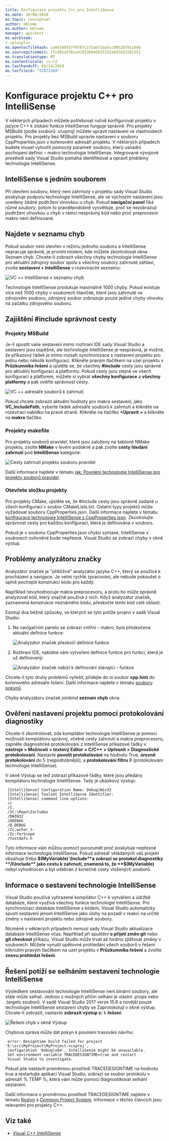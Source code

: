 ```yaml
---
title: Konfigurace projektu C++ pro IntelliSense
ms.date: 10/08/2018
ms.topic: conceptual
author: mblome
ms.author: mblome
manager: wpickett
ms.workload:
- cplusplus
ms.openlocfilehash: ca04769fb7f9767c1f3ab73aa5cc9052bf81c69b
ms.sourcegitcommit: f7c401a376ce410336846835332a693e6159c551
ms.translationtype: MT
ms.contentlocale: cs-CZ
ms.lasthandoff: 03/14/2019
ms.locfileid: "57872269"
---
```

# <a name="configure-a-c-project-for-intellisense"></a>Konfigurace projektu C++ pro IntelliSense

V některých případech můžete potřebovat ručně konfigurovat projektu v jazyce C++ k získání funkce IntelliSense funguje správně. Pro projekty MSBuild (podle souborů .vcxproj) můžete upravit nastavení ve vlastnostech projektu. Pro projekty bez MSBuild upravte nastavení v souboru CppProperties.json v kořenovém adresáři projektu. V některých případech budete muset vytvořit pomocný parametr souboru, který usnadní pochopení definic – makro technologie IntelliSense. Integrované vývojové prostředí sady Visual Studio pomáhá identifikovat a opravit problémy technologie IntelliSense.



## <a name="single-file-intellisense"></a>IntelliSense s jedním souborem

Při otevření souboru, který není zahrnutý v projektu sady Visual Studio poskytuje podporu technologie IntelliSense, ale ve výchozím nastavení jsou uvedeny žádné podtržení vlnovkou u chyb. Pokud **navigační panel** říká *různé soubory*, potom to pravděpodobně vysvětluje, proč se nezobrazují podtržení vlnovkou u chyb v rámci nesprávný kód nebo proč preprocesor makro není definované.

## <a name="check-the-error-list"></a>Najdete v seznamu chyb

Pokud soubor není otevřen v režimu jednoho souboru a IntelliSense nepracuje správně, je prvním místem, kde můžete zkontrolovat okna Seznam chyb. Chcete-li zobrazit všechny chyby technologie IntelliSense pro aktuální zdrojový soubor spolu s všechny soubory zahrnuté záhlaví, zvolte **sestavení + IntelliSense** v rozevíracím seznamu:

![VC ++ IntelliSense v seznamu chyb](media/vcpp-intellisense-error-list.png)

Technologie IntelliSense produkuje maximálně 1000 chyby. Pokud existuje více než 1000 chyby v souborech hlaviček, které jsou zahrnuté ve zdrojovém souboru, zdrojový soubor zobrazuje pouze jediné chyby vlnovku na začátku zdrojového souboru.

## <a name="ensure-include-paths-are-correct"></a>Zajištění #include správnost cesty

### <a name="msbuild-projects"></a>Projekty MSBuild

Je-li spustit vaše sestavení mimo rozhraní IDE sady Visual Studio a sestavení jsou úspěšné, ale technologie IntelliSense je nesprávná, je možné, že příkazový řádek je mimo rozsah synchronizace s nastavení projektu pro jednu nebo několik konfigurací. Klikněte pravým tlačítkem na uzel projektu v **Průzkumníka řešení** a ujistěte se, že všechny **#include** cesty jsou správné pro aktuální konfiguraci a platformu. Pokud cesty jsou stejné ve všech konfigurací a platforem, můžete si vybrat **všechny konfigurace** a **všechny platformy** a pak ověřte správnost cesty.

![VC ++ adresáře souborů k zahrnutí](media/vcpp-intellisense-include-paths.png)

 Pokud chcete zobrazit aktuální hodnoty pro makra sestavení, jako **VC_IncludePath**, vyberte řádek adresáře souborů k zahrnutí a klikněte na rozevírací nabídku na pravé straně. Klikněte na tlačítko  **\<Upravit >** a klikněte na **makra** tlačítko.

### <a name="makefile-projects"></a>Projekty makefile

Pro projekty souborů pravidel, které jsou založeny na šabloně NMake projektu, zvolte **NMake** v levém podokně a pak zvolte **cesty hledání zahrnutí** pod **IntelliSense** kategorie:

![Cesty zahrnutí projektu souboru pravidel](media/vcpp-intellisense-makefile-include-paths.png)

Další informace najdete v tématu [jak: Povolení technologie IntelliSense pro projekty souborů pravidel](/cpp/ide/how-to-enable-intellisense-for-makefile-projects).

### <a name="open-folder-projects"></a>Otevřete složku projekty

Pro projekty CMake, ujistěte se, že #include cesty jsou správně zadané u všech konfigurací v soubor CMakeLists.txt. Ostatní typy projektů může vyžadovat souboru CppProperties.json. Další informace najdete v tématu [konfigurace technologie IntelliSense s CppProperties.json](/cpp/ide/non-msbuild-projects#configure-intellisense-and-browsing-hints-with-cpppropertiesjson). Zkontrolujte správnost cesty pro každou konfiguraci, která je definována v souboru.

Pokud je v souboru CppProperties.json chybu syntaxe, IntelliSense v souborech ovlivněné bude nepřesná. Visual Studio se zobrazí chyby v okně výstup.

## <a name="tag-parser-issues"></a>Problémy analyzátoru značky

Analyzátor značek je "přibližné" analyzátor jazyka C++, který se používá k procházení a navigace. Je velmi rychlé zpracování, ale nebude pokoušet o úplně pochopili konstrukci kódu pro každý.

Například nevyhodnocuje makra preprocesoru, a proto ho může správně analyzovat kód, který značně používá z nich. Když analyzátor značek, zaznamená konstrukce neznámého kódu, přeskočte tento kód celé oblasti.

Existují dva běžné způsoby, ve kterých se tyto potíže projeví v sadě Visual Studio:

1. Na navigačním panelu se zobrazí vnitřní – makro, byla přeskočena aktuální definice funkce:

   ![Analyzátor značek přeskočí definice funkce](media/vcpp-intellisense-tag-parser-macro.png)

1. Rozhraní IDE, nabídne vám vytvoření definice funkce pro funkci, která je už definovaný:

   ![Analyzátor značek nabízí k definování stávající – funkce](media/vcpp-intellisense-tag-parser-function.png)

Chcete-li tyto druhy problémů vyřešit, přidejte do ní soubor **cpp.hint** do kořenového adresáře řešení. Další informace najdete v tématu [soubory pokynů](/cpp/ide/hint-files).

Chyby analyzátoru značek joinkind **seznam chyb** okna.

## <a name="validate-project-settings-with-diagnostic-logging"></a>Ověření nastavení projektu pomocí protokolování diagnostiky

Chcete-li zkontrolovat, zda kompilátor technologie IntelliSense je pomocí možnosti kompilátoru správný, včetně cesty zahrnutí a makra preprocesoru, zapněte diagnostické protokolování z IntelliSense příkazové řádky v **nástroje > Možnosti > textový Editor > C/C++ > Upřesnit > Diagnostické protokolování**. Nastavte **povolit protokolování** na hodnotu True, **úrovně protokolování** do 5 (nejpodrobnější), a **protokolování filtru** 8 (protokolování technologie IntelliSense).

V okně Výstup se teď zobrazí příkazové řádky, které jsou předány kompilátoru technologie IntelliSense. Tady je ukázkový výstup:

```output
 [IntelliSense] Configuration Name: Debug|Win32
 [IntelliSense] Toolset IntelliSense Identifier:
 [IntelliSense] command line options:
 /c
 /I.
 /IC:\Repo\Includes
 /DWIN32
 /DDEBUG
 /D_DEBUG
 /Zc:wchar_t-
 /Zc:forScope
 /Yustdafx.h
```

Tyto informace vám můžou pomoct porozumět proč poskytuje nepřesné informace technologie IntelliSense. Pokud adresář vkládaných váš projekt obsahuje třeba **$(MyVariable) \Include**a zobrazí se protokol diagnostiky **/I\Include** jako cestu k zahrnutí, znamená to, že **$(MyVariable)** nebyl vyhodnocen a byl odebrán z konečné cesty vložených souborů.

## <a name="about-the-intellisense-build"></a>Informace o sestavení technologie IntelliSense

Visual Studio používá vyhrazené kompilátor C++ k vytváření a údržbě databáze, které využívá všechny funkce technologie IntelliSense. Pro synchronizaci databáze IntelliSense s kódem, Visual Studio automaticky spustí sestavení jenom IntelliSense jako úlohy na pozadí v reakci na určité změny v nastavení projektu nebo zdrojové soubory.

Nicméně v některých případech nemusí sady Visual Studio aktualizace databáze IntelliSense včas. Například při spuštění **o přijetí změn git** nebo **git checkout** příkazu, Visual Studio může trvat až hodinu zjišťovat změny v souborech. Můžete vynutit opětovné prohledání všech souborů v řešení kliknutím pravým tlačítkem na uzel projektu v **Průzkumníka řešení** a zvolíte **znovu prohledat řešení**.

## <a name="troubleshooting-intellisense-build-failures"></a>Řešení potíží se selháním sestavení technologie IntelliSense

Výsledkem sestavování technologie IntelliSense není binární soubory, ale stále může selhat. Jednou z možných příčin selhání je vlastní .props nebo .targets souborů. V sadě Visual Studio 2017 verze 15.6 a novější pouze technologie IntelliSense sestavení chyby se Zaprotokolují v okně výstup. Chcete-li zobrazit, nastavte **zobrazit výstup z:** k **řešení**:

![Řešení chyb v okně Výstup](media/vcpp-intellisense-output-window.png)

Chybová zpráva může dát pokyn k povolení trasování návrhu:

```output
 error: Designtime build failed for project 'E:\src\MyProject\MyProject.vcxproj',
 configuration 'Debug|x64'. IntelliSense might be unavailable.
 Set environment variable TRACEDESIGNTIME=true and restart
 Visual Studio to investigate.
```

Pokud jste nastavili proměnnou prostředí TRACEDESIGNTIME na hodnotu true a restartujte aplikaci Visual Studio, zobrazí se soubor protokolu v adresáři % TEMP %, která vám může pomoci diagnostikovat selhání sestavení.

Další informace o proměnnou prostředí TRACEDESIGNTIME najdete v tématu [Roslyn](https://github.com/dotnet/roslyn/wiki/Diagnosing-Project-System-Build-Errors) a [Common Project System](https://github.com/dotnet/project-system/blob/master/docs/design-time-builds.md). Informace v těchto článcích jsou relevantní pro projekty C++.

## <a name="see-also"></a>Viz také

- [Visual C++ IntelliSense](visual-cpp-intellisense.md)

